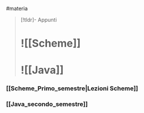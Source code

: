 #materia 

>[!tldr]- Appunti
> # ![[Scheme]]
> # ![[Java]]

### [[Scheme_Primo_semestre|Lezioni Scheme]]

### [[Java_secondo_semestre]]